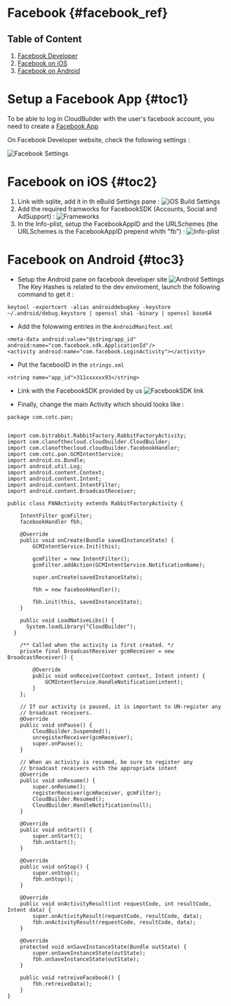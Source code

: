 Facebook {#facebook_ref}
========

## Table of Content

1. [Facebook Developer](#toc1)
2. [Facebook on iOS](#toc2)
3. [Facebook on Android](#toc3)


# Setup a Facebook App {#toc1}

To be able to log in CloudBuilder with the user's facebook account, you need to create a [Facebook App](http://developers.facebook.com/)

On Facebook Developer website, check the following settings :

![Facebook Settings](./img/FacebookDevelopers.png)

# Facebook on iOS {#toc2}

1. Link with sqlite, add it in th eBuild Settings pane :
![iOS Build Settings ](./img/otherflags.png)    
2. Add the required framworks for FacebookSDK (Accounts, Social and AdSupport) :
![Frameworks](./img/linkedframework.png) 
3. In the Info-plist, setup the FacebookAppID and the URLSchemes
(the URLSchemes is the FacebookAppID prepend whith "fb") :
![Info-plist](./img/urlscheme.png) 


# Facebook on Android {#toc3}

- Setup the Android pane on facebook developer site
![Android Settings ](./img/fb-android-1.png) 
The Key Hashes is related to the dev enviroment, launch the following command to get it :
~~~
keytool -exportcert -alias androiddebugkey -keystore ~/.android/debug.keystore | openssl sha1 -binary | openssl base64
~~~

- Add the folowwing entries in the `AndroidManifest.xml`
~~~
<meta-data android:value="@string/app_id" android:name="com.facebook.sdk.ApplicationId"/>
<activity android:name="com.facebook.LoginActivity"></activity>
~~~

- Put the facebooID in the `strings.xml`
~~~
<string name="app_id">311xxxxxx93</string>
~~~

- Link with the FacebookSDK provided by us
![FacebookSDK link](./img/fb-android-2.png) 

- Finally, change the main Activity which should looks like :
~~~
package com.cotc.pan;


import com.bitrabbit.RabbitFactory.RabbitFactoryActivity;
import com.clanofthecloud.cloudbuilder.CloudBuilder;
import com.clanofthecloud.cloudbuilder.facebookHandler;
import com.cotc.pan.GCMIntentService;
import android.os.Bundle;
import android.util.Log;
import android.content.Context;
import android.content.Intent;
import android.content.IntentFilter;
import android.content.BroadcastReceiver;

public class PANActivity extends RabbitFactoryActivity {

	IntentFilter gcmFilter;
	facebookHandler fbh;
	
	@Override
    public void onCreate(Bundle savedInstanceState) {
    	GCMIntentService.Init(this);
    	    	
    	gcmFilter = new IntentFilter();
        gcmFilter.addAction(GCMIntentService.NotificationName);
        
        super.onCreate(savedInstanceState);
               
        fbh = new facebookHandler();
        
        fbh.init(this, savedInstanceState);
    }

    public void LoadNativeLibs() {
      System.loadLibrary("CloudBuilder");
  }

	/** Called when the activity is first created. */
	private final BroadcastReceiver gcmReceiver = new BroadcastReceiver() {
		 
        @Override
        public void onReceive(Context context, Intent intent) {
        	GCMIntentService.HandleNotification(intent);
        }
    };

    // If our activity is paused, it is important to UN-register any
    // broadcast receivers.
    @Override
    public void onPause() {
        CloudBuilder.Suspended();
        unregisterReceiver(gcmReceiver);
        super.onPause();
    }
     
    // When an activity is resumed, be sure to register any
    // broadcast receivers with the appropriate intent
    @Override
    public void onResume() {
        super.onResume();
        registerReceiver(gcmReceiver, gcmFilter);
        CloudBuilder.Resumed();
        CloudBuilder.HandleNotification(null);
    }
    
    @Override
    public void onStart() {
        super.onStart();
        fbh.onStart();
    }

    @Override
    public void onStop() {
        super.onStop();
        fbh.onStop();
    }

    @Override
    public void onActivityResult(int requestCode, int resultCode, Intent data) {
        super.onActivityResult(requestCode, resultCode, data);
        fbh.onActivityResult(requestCode, resultCode, data);
    }

    @Override
    protected void onSaveInstanceState(Bundle outState) {
        super.onSaveInstanceState(outState);
        fbh.onSaveInstanceState(outState);
    }

    public void retreiveFacebook() {
    	fbh.retreiveData();
    }
}
~~~

